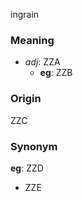 ingrain
### Meaning
+ _adj_: ZZA
    + __eg__: ZZB

### Origin

ZZC

### Synonym

__eg__: ZZD

+ ZZE


